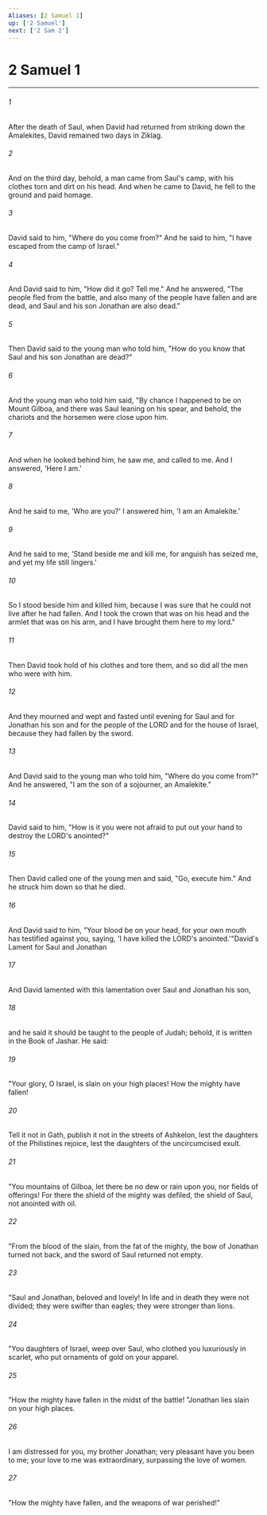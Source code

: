 ```yaml
---
Aliases: [2 Samuel 1]
up: ['2 Samuel']
next: ['2 Sam 2']
---
```

# 2 Samuel 1
***



###### 1 
After the death of Saul, when David had returned from striking down the Amalekites, David remained two days in Ziklag. 

###### 2 
And on the third day, behold, a man came from Saul's camp, with his clothes torn and dirt on his head. And when he came to David, he fell to the ground and paid homage. 

###### 3 
David said to him, "Where do you come from?" And he said to him, "I have escaped from the camp of Israel." 

###### 4 
And David said to him, "How did it go? Tell me." And he answered, "The people fled from the battle, and also many of the people have fallen and are dead, and Saul and his son Jonathan are also dead." 

###### 5 
Then David said to the young man who told him, "How do you know that Saul and his son Jonathan are dead?" 

###### 6 
And the young man who told him said, "By chance I happened to be on Mount Gilboa, and there was Saul leaning on his spear, and behold, the chariots and the horsemen were close upon him. 

###### 7 
And when he looked behind him, he saw me, and called to me. And I answered, 'Here I am.' 

###### 8 
And he said to me, 'Who are you?' I answered him, 'I am an Amalekite.' 

###### 9 
And he said to me, 'Stand beside me and kill me, for anguish has seized me, and yet my life still lingers.' 

###### 10 
So I stood beside him and killed him, because I was sure that he could not live after he had fallen. And I took the crown that was on his head and the armlet that was on his arm, and I have brought them here to my lord." 

###### 11 
Then David took hold of his clothes and tore them, and so did all the men who were with him. 

###### 12 
And they mourned and wept and fasted until evening for Saul and for Jonathan his son and for the people of the LORD and for the house of Israel, because they had fallen by the sword. 

###### 13 
And David said to the young man who told him, "Where do you come from?" And he answered, "I am the son of a sojourner, an Amalekite." 

###### 14 
David said to him, "How is it you were not afraid to put out your hand to destroy the LORD's anointed?" 

###### 15 
Then David called one of the young men and said, "Go, execute him." And he struck him down so that he died. 

###### 16 
And David said to him, "Your blood be on your head, for your own mouth has testified against you, saying, 'I have killed the LORD's anointed.'"David's Lament for Saul and Jonathan 

###### 17 
And David lamented with this lamentation over Saul and Jonathan his son, 

###### 18 
and he said it should be taught to the people of Judah; behold, it is written in the Book of Jashar. He said: 

###### 19 
"Your glory, O Israel, is slain on your high places! How the mighty have fallen! 

###### 20 
Tell it not in Gath, publish it not in the streets of Ashkelon, lest the daughters of the Philistines rejoice, lest the daughters of the uncircumcised exult. 

###### 21 
"You mountains of Gilboa, let there be no dew or rain upon you, nor fields of offerings! For there the shield of the mighty was defiled, the shield of Saul, not anointed with oil. 

###### 22 
"From the blood of the slain, from the fat of the mighty, the bow of Jonathan turned not back, and the sword of Saul returned not empty. 

###### 23 
"Saul and Jonathan, beloved and lovely! In life and in death they were not divided; they were swifter than eagles; they were stronger than lions. 

###### 24 
"You daughters of Israel, weep over Saul, who clothed you luxuriously in scarlet, who put ornaments of gold on your apparel. 

###### 25 
"How the mighty have fallen in the midst of the battle! "Jonathan lies slain on your high places. 

###### 26 
I am distressed for you, my brother Jonathan; very pleasant have you been to me; your love to me was extraordinary, surpassing the love of women. 

###### 27 
"How the mighty have fallen, and the weapons of war perished!"

